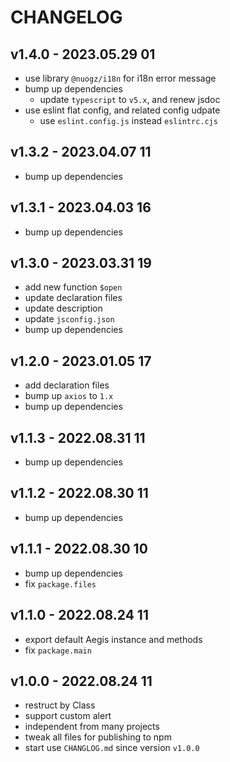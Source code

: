 # CHANGELOG

## v1.4.0 - 2023.05.29 01
* use library `@nuogz/i18n` for i18n error message
* bump up dependencies
	* update `typescript` to `v5.x`, and renew jsdoc
* use eslint flat config, and related config udpate
	* use `eslint.config.js` instead `eslintrc.cjs`


## v1.3.2 - 2023.04.07 11
* bump up dependencies


## v1.3.1 - 2023.04.03 16
* bump up dependencies


## v1.3.0 - 2023.03.31 19
* add new function `$open`
* update declaration files
* update description
* update `jsconfig.json`
* bump up dependencies


## v1.2.0 - 2023.01.05 17
* add declaration files
* bump up `axios` to `1.x`
* bump up dependencies


## v1.1.3 - 2022.08.31 11
* bump up dependencies


## v1.1.2 - 2022.08.30 11
* bump up dependencies


## v1.1.1 - 2022.08.30 10
* bump up dependencies
* fix `package.files`


## v1.1.0 - 2022.08.24 11
* export default Aegis instance and methods
* fix `package.main`


## v1.0.0 - 2022.08.24 11
* restruct by Class
* support custom alert
* independent from many projects
* tweak all files for publishing to npm
* start use `CHANGLOG.md` since version `v1.0.0`
